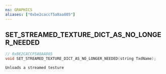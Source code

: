 ```yaml
---
ns: GRAPHICS
aliases: ["0xbe2caccf5a8aa805"]
---
```

## SET_STREAMED_TEXTURE_DICT_AS_NO_LONGER_NEEDED

```c
// 0xBE2CACCF5A8AA805
void SET_STREAMED_TEXTURE_DICT_AS_NO_LONGER_NEEDED(string TxdName);
```

```
Unloads a streamed testure
```
